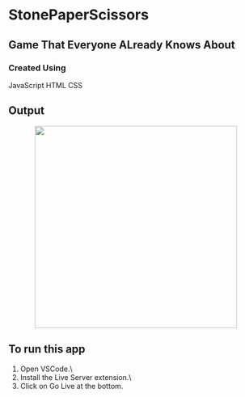 # StonePaperScissors

## Game That Everyone ALready Knows About

### Created Using
JavaScript
HTML
CSS

## Output

<div align="center">
    <img src="../screenshot/1.png" width="400px" />
</div>


## To run this app

1) Open VSCode.\
2) Install the Live Server extension.\
3) Click on Go Live at the bottom.
